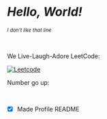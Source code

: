 
# ***Hello, World!***

_<sub>I don't like that line</sub>_

<br>

We Live-Laugh-Adore LeetCode:

[![Leetcode](https://leetcard.jacoblin.cool/Orfeas-Mavros?ext=heatmap)](https://leetcode.com/u/Orfeas-Mavros/)

Number go up:


<br>

- [x] Made Profile README
